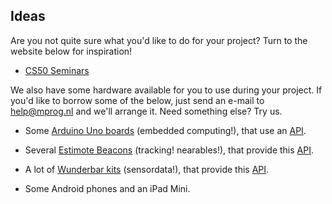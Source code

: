 ## Ideas

Are you not quite sure what you'd like to do for your project? Turn to the website below for inspiration!

- [CS50 Seminars](https://cs50.harvard.edu/seminars)

We also have some hardware available for you to use during your project. If you'd like to borrow some of the below, just send an e-mail to <help@mprog.nl> and we'll arrange it. Need something else? Try us.

- Some [Arduino Uno boards](http://arduino.cc/en/Main/arduinoBoardUno) (embedded computing!), that use an [API](http://arduino.cc/en/Reference/HomePage).

- Several [Estimote Beacons](http://estimote.com/) (tracking! nearables!), that provide this [API](http://estimote.com/api/).

- A lot of [Wunderbar kits](https://relayr.io/wunderbar) (sensordata!), that provide this [API](https://developer.relayr.io/documents/relayr%20API/Introduction).

- Some Android phones and an iPad Mini.

